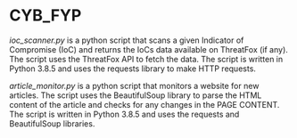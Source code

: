 # CYB_FYP

*ioc_scanner.py* is a python script that scans a given Indicator of Compromise (IoC) and returns the IoCs data available on ThreatFox (if any). The script uses the ThreatFox API to fetch the data. The script is written in Python 3.8.5 and uses the requests library to make HTTP requests.

*article_monitor.py* is a python script that monitors a website for new articles. The script uses the BeautifulSoup library to parse the HTML content of the article and checks for any changes in the PAGE CONTENT. The script is written in Python 3.8.5 and uses the requests and BeautifulSoup libraries.

